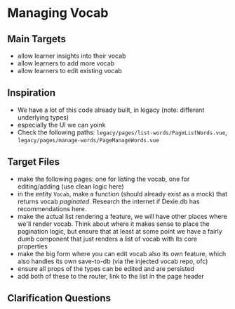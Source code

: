 # Managing Vocab

## Main Targets

- allow learner insights into their vocab
- allow learners to add more vocab
- allow learners to edit existing vocab

## Inspiration

- We have a lot of this code already built, in legacy (note: different underlying types)
- especially the UI we can yoink
- Check the following paths: `legacy/pages/list-words/PageListWords.vue`, `legacy/pages/manage-words/PageManageWords.vue`

## Target Files

- make the following pages: one for listing the vocab, one for editing/adding (use clean logic here)
- in the entity `Vocab`, make a function (should already exist as a mock) that returns vocab *paginated*. Research the internet if Dexie.db has recommendations here.
- make the actual list rendering a feature, we will have other places where we'll render vocab. Think about where it makes sense to place the pagination logic, but ensure that at least at some point we have a fairly dumb component that just renders a list of vocab with its core properties
- make the big form where you can edit vocab also its own feature, which also handles its own save-to-db (via the injected vocab repo, ofc)
- ensure all props of the types can be edited and are persisted
- add both of these to the router, link to the list in the page header


## Clarification Questions

<!-- add here -->